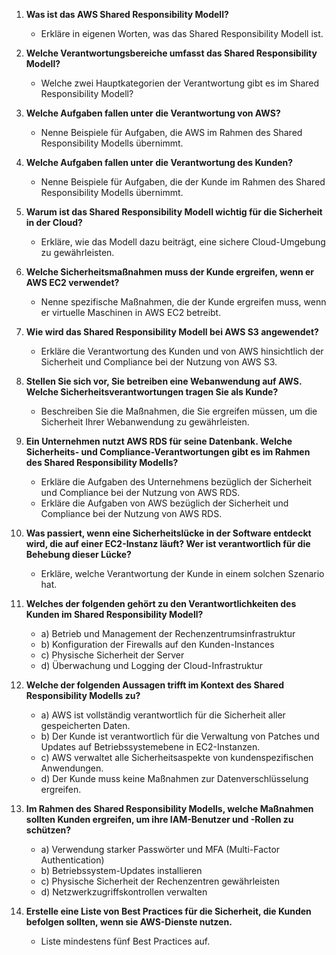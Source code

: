 1. **Was ist das AWS Shared Responsibility Modell?**
    - Erkläre in eigenen Worten, was das Shared Responsibility Modell ist.

2. **Welche Verantwortungsbereiche umfasst das Shared Responsibility Modell?**
    - Welche zwei Hauptkategorien der Verantwortung gibt es im Shared Responsibility Modell?

3. **Welche Aufgaben fallen unter die Verantwortung von AWS?**
    - Nenne Beispiele für Aufgaben, die AWS im Rahmen des Shared Responsibility Modells übernimmt.

4. **Welche Aufgaben fallen unter die Verantwortung des Kunden?**
    - Nenne Beispiele für Aufgaben, die der Kunde im Rahmen des Shared Responsibility Modells übernimmt.

5. **Warum ist das Shared Responsibility Modell wichtig für die Sicherheit in der Cloud?**
    - Erkläre, wie das Modell dazu beiträgt, eine sichere Cloud-Umgebung zu gewährleisten.

6. **Welche Sicherheitsmaßnahmen muss der Kunde ergreifen, wenn er AWS EC2 verwendet?**
    - Nenne spezifische Maßnahmen, die der Kunde ergreifen muss, wenn er virtuelle Maschinen in AWS EC2 betreibt.

7. **Wie wird das Shared Responsibility Modell bei AWS S3 angewendet?**
    - Erkläre die Verantwortung des Kunden und von AWS hinsichtlich der Sicherheit und Compliance bei der Nutzung von AWS S3.

8. **Stellen Sie sich vor, Sie betreiben eine Webanwendung auf AWS. Welche Sicherheitsverantwortungen tragen Sie als Kunde?**
    - Beschreiben Sie die Maßnahmen, die Sie ergreifen müssen, um die Sicherheit Ihrer Webanwendung zu gewährleisten.

9. **Ein Unternehmen nutzt AWS RDS für seine Datenbank. Welche Sicherheits- und Compliance-Verantwortungen gibt es im Rahmen des Shared Responsibility Modells?**
   - Erkläre die Aufgaben des Unternehmens bezüglich der Sicherheit und Compliance bei der Nutzung von AWS RDS.
   - Erkläre die Aufgaben von AWS bezüglich der Sicherheit und Compliance bei der Nutzung von AWS RDS.

10. **Was passiert, wenn eine Sicherheitslücke in der Software entdeckt wird, die auf einer EC2-Instanz läuft? Wer ist verantwortlich für die Behebung dieser Lücke?**
    - Erkläre, welche Verantwortung der Kunde in einem solchen Szenario hat.

11. **Welches der folgenden gehört zu den Verantwortlichkeiten des Kunden im Shared Responsibility Modell?**
    - a) Betrieb und Management der Rechenzentrumsinfrastruktur
    - b) Konfiguration der Firewalls auf den Kunden-Instances
    - c) Physische Sicherheit der Server
    - d) Überwachung und Logging der Cloud-Infrastruktur

12. **Welche der folgenden Aussagen trifft im Kontext des Shared Responsibility Modells zu?**
    - a) AWS ist vollständig verantwortlich für die Sicherheit aller gespeicherten Daten.
    - b) Der Kunde ist verantwortlich für die Verwaltung von Patches und Updates auf Betriebssystemebene in EC2-Instanzen.
    - c) AWS verwaltet alle Sicherheitsaspekte von kundenspezifischen Anwendungen.
    - d) Der Kunde muss keine Maßnahmen zur Datenverschlüsselung ergreifen.

13. **Im Rahmen des Shared Responsibility Modells, welche Maßnahmen sollten Kunden ergreifen, um ihre IAM-Benutzer und -Rollen zu schützen?**
    - a) Verwendung starker Passwörter und MFA (Multi-Factor Authentication)
    - b) Betriebssystem-Updates installieren
    - c) Physische Sicherheit der Rechenzentren gewährleisten
    - d) Netzwerkzugriffskontrollen verwalten

14. **Erstelle eine Liste von Best Practices für die Sicherheit, die Kunden befolgen sollten, wenn sie AWS-Dienste nutzen.**
    - Liste mindestens fünf Best Practices auf.